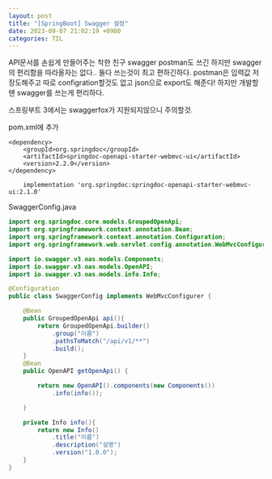 ```yaml
---
layout: post
title: "[SpringBoot] Swagger 설정"
date: 2023-09-07 21:02:19 +0900
categories: TIL
---
```


API문서를 손쉽게 만들어주는 착한 친구 swagger
postman도 쓰긴 하지만 swagger의 편리함을 따라올자는 없다.. 둘다 쓰는것이 최고 편하긴하다. postman은 입력값 저장도해주고 따로 configration할것도 없고 json으로 export도 해준다! 하지만 개발할땐 swagger를 쓰는게 편리하다.

스프링부트 3에서는 swaggerfox가 지원되지않으니 주의할것.

pom.xml에 추가

```
<dependency>
    <groupId>org.springdoc</groupId>
    <artifactId>springdoc-openapi-starter-webmvc-ui</artifactId>
    <version>2.2.0</version>
</dependency>

	implementation 'org.springdoc:springdoc-openapi-starter-webmvc-ui:2.1.0'
```

SwaggerConfig.java

```java
import org.springdoc.core.models.GroupedOpenApi;
import org.springframework.context.annotation.Bean;
import org.springframework.context.annotation.Configuration;
import org.springframework.web.servlet.config.annotation.WebMvcConfigurer;

import io.swagger.v3.oas.models.Components;
import io.swagger.v3.oas.models.OpenAPI;
import io.swagger.v3.oas.models.info.Info;

@Configuration
public class SwaggerConfig implements WebMvcConfigurer {

	@Bean
	public GroupedOpenApi api(){
		return GroupedOpenApi.builder()
			.group("이름")
			.pathsToMatch("/api/v1/**")
			.build();
	}
	@Bean
	public OpenAPI getOpenApi() {

		return new OpenAPI().components(new Components())
			.info(info());

	}

	private Info info(){
		return new Info()
			.title("이름")
			.description("설명")
			.version("1.0.0");
	}
}

```
